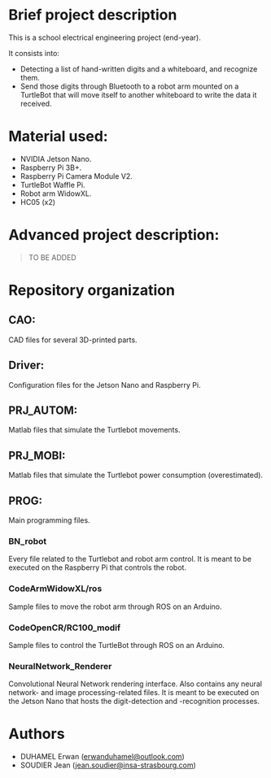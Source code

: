 Brief project description
======


This is a school electrical engineering project (end-year).

It consists into:
  * Detecting a list of hand-written digits and a whiteboard, and recognize them.
  * Send those digits through Bluetooth to a robot arm mounted on a TurtleBot that will move itself to another whiteboard to write the data it received.

Material used:
======

  * NVIDIA Jetson Nano.
  * Raspberry Pi 3B+.
  * Raspberry Pi Camera Module V2.
  * TurtleBot Waffle Pi.
  * Robot arm WidowXL.
  * HC05 (x2)


Advanced project description:
======

> TO BE ADDED


Repository organization
======

 CAO:
----------
  CAD files for several 3D-printed parts.

Driver:
----------

  Configuration files for the Jetson Nano and Raspberry Pi.

PRJ_AUTOM:
----------

  Matlab files that simulate the Turtlebot movements.

PRJ_MOBI:
----------

  Matlab files that simulate the Turtlebot power consumption (overestimated).

PROG:
----------

  Main programming files.

### BN_robot

  Every file related to the Turtlebot and robot arm control. 
It is meant to be executed on the Raspberry Pi that controls the robot.

### CodeArmWidowXL/ros

  Sample files to move the robot arm through ROS on an Arduino.


### CodeOpenCR/RC100_modif

  Sample files to control the TurtleBot through ROS on an Arduino.


### NeuralNetwork_Renderer

  Convolutional Neural Network rendering interface. Also contains any neural network- and image processing-related files.
It is meant to be executed on the Jetson Nano that hosts the digit-detection and -recognition processes.

Authors
======


  * DUHAMEL Erwan (erwanduhamel@outlook.com)
  * SOUDIER Jean (jean.soudier@insa-strasbourg.com)


